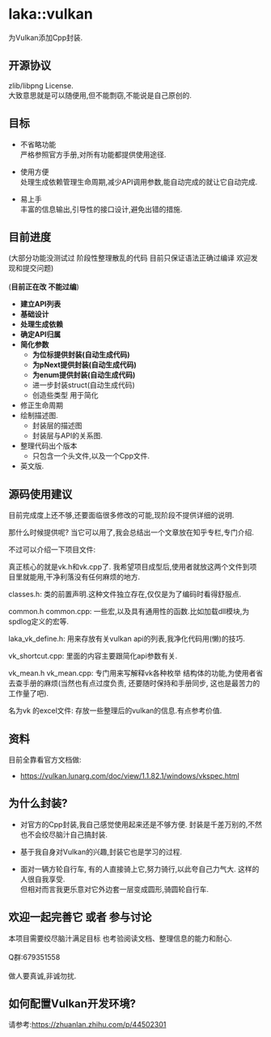 laka::vulkan
==== 

为Vulkan添加Cpp封装.

## 开源协议

zlib/libpng License.</br>
大致意思就是可以随便用,但不能剽窃,不能说是自己原创的.

## 目标

* 不省略功能</br>
严格参照官方手册,对所有功能都提供使用途径.

* 使用方便</br>
处理生成依赖管理生命周期,减少API调用参数,能自动完成的就让它自动完成.

* 易上手</br>
丰富的信息输出,引导性的接口设计,避免出错的措施.

## 目前进度

(大部分功能没测试过 阶段性整理散乱的代码 目前只保证语法正确过编译 欢迎发现和提交问题)</br></br>
(**目前正在改 不能过编**)

* **建立API列表**
* **基础设计**
* **处理生成依赖**
* **确定API归属**
* **简化参数** 
    * **为位标提供封装(自动生成代码)**
    * **为pNext提供封装(自动生成代码)**
    * **为enum提供封装(自动生成代码)**
    * 进一步封装struct(自动生成代码)
    * 创造些类型 用于简化
* 修正生命周期
* 绘制描述图.
    * 封装层的描述图
    * 封装层与API的关系图.
* 整理代码出个版本
    * 只包含一个头文件,以及一个Cpp文件.
* 英文版.

## 源码使用建议

目前完成度上还不够,还要面临很多修改的可能,现阶段不提供详细的说明.

那什么时候提供呢? 当它可以用了,我会总结出一个文章放在知乎专栏,专门介绍.

不过可以介绍一下项目文件:

真正核心的就是vk.h和vk.cpp了. 我希望项目成型后,使用者就放这两个文件到项目里就能用,干净利落没有任何麻烦的地方.

classes.h: 类的前置声明.这种文件独立存在,仅仅是为了编码时看得舒服点.

common.h common.cpp: 一些宏,以及具有通用性的函数.比如加载dll模块,为spdlog定义的宏等.

laka_vk_define.h: 用来存放有关vulkan api的列表,我净化代码用(懒)的技巧.

vk_shortcut.cpp: 里面的内容主要跟简化api参数有关.

vk_mean.h vk_mean.cpp: 专门用来写解释vk各种枚举 结构体的功能,为使用者省去查手册的麻烦(当然也有点过度负责, 还要随时保持和手册同步, 这也是最苦力的工作量了吧).

名为vk 的excel文件: 存放一些整理后的vulkan的信息.有点参考价值.

## 资料

目前全靠看官方文档做:

* https://vulkan.lunarg.com/doc/view/1.1.82.1/windows/vkspec.html

## 为什么封装?

* 对官方的Cpp封装,我自己感觉使用起来还是不够方便. 封装是千差万别的,不然也不会绞尽脑汁自己搞封装.

* 基于我自身对Vulkan的兴趣,封装它也是学习的过程.

* 面对一辆方轮自行车, 有的人直接骑上它,努力骑行,以此夸自己力气大. 这样的人很自我享受. </br>但相对而言我更乐意对它外边套一层变成圆形,骑圆轮自行车.

## 欢迎一起完善它 或者 参与讨论
本项目需要绞尽脑汁满足目标 也考验阅读文档、整理信息的能力和耐心.</br></br>
Q群:679351558</br></br>
做人要真诚,非诚勿扰.

## 如何配置Vulkan开发环境?

请参考:https://zhuanlan.zhihu.com/p/44502301
